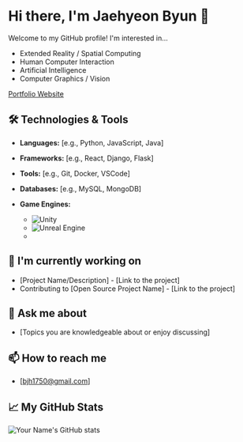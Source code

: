 # Hi there, I'm Jaehyeon Byun 👋

Welcome to my GitHub profile! I'm interested in...
- Extended Reality / Spatial Computing 
- Human Computer Interaction
- Artificial Intelligence
- Computer Graphics / Vision

[Portfolio Website](https://ballistic-group-796.notion.site/7d0c9b7599564d978035c0bb77073dad?v=6f93571b83e14cf685761756ea176149&pvs=74)

## 🛠️ Technologies & Tools
- **Languages:** [e.g., Python, JavaScript, Java]
- **Frameworks:** [e.g., React, Django, Flask]
- **Tools:** [e.g., Git, Docker, VSCode]
- **Databases:** [e.g., MySQL, MongoDB]

- **Game Engines:**
  - ![Unity](https://img.shields.io/badge/Unity-100000?style=for-the-badge&logo=unity&logoColor=white)
  - ![Unreal Engine](https://img.shields.io/badge/Unreal-100000?style=for-the-badge&logo=unreal-engine&logoColor=white)
  - 
## 🔭 I'm currently working on
- [Project Name/Description] - [Link to the project]
- Contributing to [Open Source Project Name] - [Link to the project]




## 💬 Ask me about
- [Topics you are knowledgeable about or enjoy discussing]

## 📫 How to reach me
- [bjh1750@gmail.com]



## 📈 My GitHub Stats
![Your Name's GitHub stats](https://github-readme-stats.vercel.app/api?username=your-github-username&show_icons=true&hide_title=true&count_private=true&hide=prs&theme=dark)
